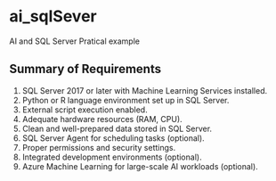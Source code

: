 # ai_sqlSever
AI and SQL Server Pratical example


## Summary of Requirements
  1. SQL Server 2017 or later with Machine Learning Services installed.
  2. Python or R language environment set up in SQL Server.
  3. External script execution enabled.
  4. Adequate hardware resources (RAM, CPU).
  5. Clean and well-prepared data stored in SQL Server.
  6. SQL Server Agent for scheduling tasks (optional).
  7. Proper permissions and security settings.
  8. Integrated development environments (optional).
  9. Azure Machine Learning for large-scale AI workloads (optional).

